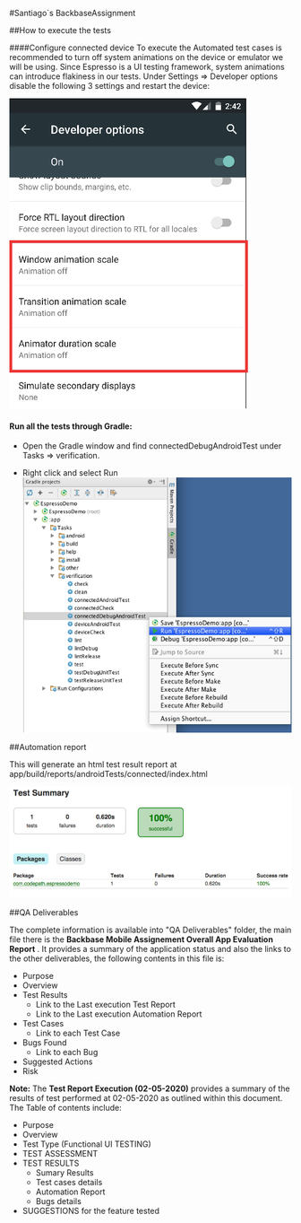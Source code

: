 #Santiago`s BackbaseAssignment

##How to execute the tests

####Configure connected device
To execute the Automated test cases is recommended to turn off system animations on the device or emulator we will be using. Since Espresso is a UI testing framework, system animations can introduce flakiness in our tests. Under Settings => Developer options disable the following 3 settings and restart the device:

![](https://raw.githubusercontent.com/SantiagoPass/BackbaseAssignment/master/images/device_config.png)

#### Run all the tests through Gradle:

* Open the Gradle window and find connectedDebugAndroidTest under Tasks => verification.

* Right click and select Run
![](https://raw.githubusercontent.com/SantiagoPass/BackbaseAssignment/master/images/execution_from_gradle.png)

##Automation report

This will generate an html test result report at app/build/reports/androidTests/connected/index.html

![](https://raw.githubusercontent.com/SantiagoPass/BackbaseAssignment/master/images/report.png)

##QA Deliverables

The complete information is available into "QA Deliverables" folder, the main file there is the **Backbase Mobile Assignement Overall App Evaluation Report** . It provides a summary of the application status and also the links to the other deliverables, the following contents in this file is:
+ Purpose
+ Overview
+ Test Results
	+ Link to the Last execution Test Report
	+ Link to the Last execution Automation Report
+ Test Cases
	+ Link to each Test Case
+ Bugs Found
	+ Link to each Bug
+ Suggested Actions
+ Risk

**Note:** The **Test Report Execution (02-05-2020)**  provides a summary of the results of test performed at 02-05-2020 as outlined within this document. The Table of contents include:
+ Purpose
+ Overview
+ Test Type (Functional UI TESTING)
+ TEST ASSESSMENT
+ TEST RESULTS
	+ Sumary Results
	+ Test cases details
	+ Automation Report
	+ Bugs details
+ SUGGESTIONS for the feature tested